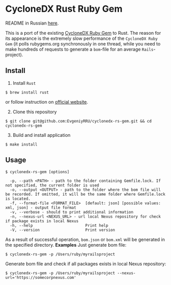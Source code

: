 # CycloneDX Rust Ruby Gem

README in Russian [here](README_RU.md).

This is a port of the existing [CycloneDX Ruby Gem](https://github.com/CycloneDX/cyclonedx-ruby-gem/tree/master) to Rust. The reason for its appearance is the extremely slow performance of the `CycloneDX Ruby Gem` (it polls rubygems.org synchronously in one thread, while you need to make hundreds of requests to generate a `bom`-file for an average `Rails`-project).

## Install
1. Install `Rust`
```shell
$ brew install rust
```
or follow instruction on [official website](https://www.rust-lang.org/tools/install).

2. Clone this repository
```
$ git clone git@github.com:EvgeniyRRU/cyclonedx-rs-gem.git && cd cyclonedx-rs-gem
```
3. Build and install application
```
$ make install
```
## Usage
```shell
$ cyclonedx-rs-gem [options]

```
```
  -p, --path <PATH> - path to the folder containing Gemfile.lock. If not specified, the current folder is used
  -o, --output <OUTPUT> - path to the folder where the bom file will be recorded. If omitted, it will be the same folder where Gemfile.lock is located.
  -f, --format-file <FORMAT_FILE>  [default: json] [possible values: xml, json] - output file format
  -v, --verbose - should to print additional information
  -n, --nexus-url <NEXUS_URL> - url local Nexus repository for check if package exists in local Nexus
  -h, --help                       Print help
  -V, --version                    Print version
```
As a result of successful operation, `bom.json` or `bom.xml` will be generated in the specified directory.
**Examples**
Just generate bom file:
```shell
$ cyclonedx-rs-gem -p /Users/ruby/myrailsproject
```
Generate bom file and check if all packages exists in local Nexus repository:
```shell
$ cyclonedx-rs-gem -p /Users/ruby/myrailsproject --nexus-url='https://somecorpnexus.com'
```
